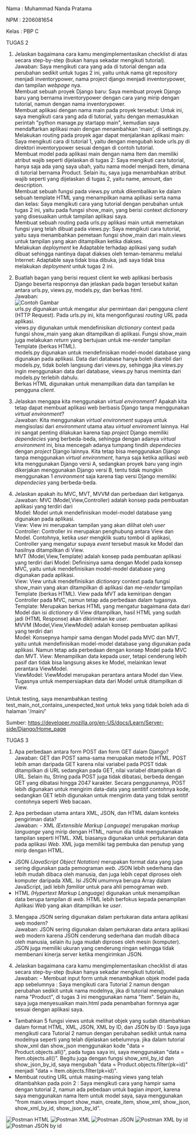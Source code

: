 Nama    : Muhammad Nanda Pratama

NPM     : 2206081654

Kelas   : PBP C  

TUGAS 2

1. Jelaskan bagaimana cara kamu mengimplementasikan checklist di atas secara step-by-step (bukan hanya sekadar mengikuti tutorial).  
Jawaban: Saya mengikuti cara yang ada di tutorial dengan ada perubahan sedikit untuk tugas 2 ini, yaitu untuk nama git repository menjadi inventorypower, nama project django menjadi inventorypower, dan tampilan _webpage_ nya.  
Membuat sebuah proyek Django baru: Saya membuat proyek Django baru yang bernama inventorypower dengan cara yang mirip dengan tutorial, namun dengan nama inventorypower.  
Membuat aplikasi dengan nama main pada proyek tersebut: Untuk ini, saya mengikuti cara yang ada di tutorial, yaitu dengan memasukkan perintah "python manage.py startapp main", kemudian saya mendaftarkan aplikasi main dengan menambahkan 'main', di settings.py.  
Melakukan routing pada proyek agar dapat menjalankan aplikasi main: Saya mengikuti cara di tutorial 1, yaitu dengan mengubah kode urls.py di direktori inventorypower sesuai dengan di contoh tutorial.  
Membuat model pada aplikasi main dengan nama Item dan memiliki atribut wajib seperti dijelaskan di tugas 2: Saya mengikuti cara tutorial, hanya saja ada yang saya ubah, yaitu nama model menjadi Item, dimana di tutorial bernama Product. Selain itu, saya juga menambahkan atribut wajib seperti yang dijelaskan di tugas 2, yaitu name, amount, dan description.  
Membuat sebuah fungsi pada views.py untuk dikembalikan ke dalam sebuah template HTML yang menampilkan nama aplikasi serta nama dan kelas: Saya mengikuti cara yang tutorial dengan perubahan untuk tugas 2 ini, yaitu pada fungsi show_main, yang berisi context _dictionary_ yang disesuaikan untuk tampilan aplikasi saya.  
Membuat sebuah routing pada urls.py aplikasi main untuk memetakan fungsi yang telah dibuat pada views.py: Saya mengikuti cara tutorial, yaitu saya menambahkan pemetaan fungsi show_main dari main.views untuk tampilan yang akan ditampilkan ketika diakses.  
Melakukan _deployment_ ke Adaptable terhadap aplikasi yang sudah dibuat sehingga nantinya dapat diakses oleh teman-temanmu melalui Internet: Adaptable saya tidak bisa dibuka, jadi saya tidak bisa melakukan _deployment_ untuk tugas 2 ini.  



2. Buatlah bagan yang berisi request client ke web aplikasi berbasis Django beserta responnya dan jelaskan pada bagan tersebut kaitan antara urls.py, views.py, models.py, dan berkas html.  
Jawaban:   
![Contoh Gambar](image/bagan.png)  
urls.py digunakan untuk mengatur alur permintaan dari pengguna _client_ (HTTP Request). Pada urls.py ini, kita mengonfigurasi _routing_ URL pada aplikasi.  
views.py digunakan untuk mendefinisikan _dictionary_ context pada fungsi show_main yang akan ditampilkan di aplikasi. Fungsi show_main juga melakukan _return_ yang bertujuan untuk me-_render_ tampilan Template (berkas HTML).  
models.py digunakan untuk mendefinisikan model-model database yang digunakan pada aplikasi. Data dari database hanya boleh diambil dari models.py, tidak boleh langsung dari views.py, sehingga jika views.py ingin menggunakan data dari database, views.py harus meminta dari models.py terlebih dahulu.  
Berkas HTML digunakan untuk menampilkan data dan tampilan ke pengguna _client_.  

3. Jelaskan mengapa kita menggunakan _virtual environment_? Apakah kita tetap dapat membuat aplikasi web berbasis Django tanpa menggunakan _virtual environment_?  
Jawaban: Kita menggunakan _virtual environment_ supaya untuk mengisolasi dari _environment_ utama atau _virtual enviroment_ lainnya. Hal ini sangat penting dilakukan karena tiap _project_ Django memiliki _dependecies_ yang berbeda-beda, sehingga dengan adanya _virtual environment_ ini, bisa mencegah adanya tumpang tindih _dependecies_ dengan _project_ Django lainnya. Kita tetap bisa menggunakan Django tanpa menggunakan _virtual environment_, hanya saja ketika aplikasi _web_ kita menggunakan Django versi A, sedangkan proyek baru yang ingin dikerjakan menggunakan Django versi B, tentu tidak mungkin menggunakan 1 _environment_ saja karena tiap versi Django memiliki _dependecies_ yang berbeda-beda.  

4. Jelaskan apakah itu MVC, MVT, MVVM dan perbedaan dari ketiganya.  
Jawaban: MVC (Model,View,Controller) adalah konsep pada pembuatan aplikasi yang terdiri dari  
Model: Model untuk mendefinisikan model-model database yang digunakan pada aplikasi.  
View: View ini merupakan tampilan yang akan dilihat oleh _user_
Controller: Controller ini merupakan penghubung antara View dan Model. Contohnya, ketika _user_ mengklik suatu tombol di aplikasi, Controller yang mengatur supaya _event_ tersebut masuk ke Model dan hasilnya ditampilkan di View.  
MVT (Model,View,Template) adalah konsep pada pembuatan aplikasi yang terdiri dari
Model: Definisinya sama dengan Model pada konsep MVC, yaitu untuk mendefinisikan model-model database yang digunakan pada aplikasi.  
View: View untuk mendefinisikan _dictionary_ context pada fungsi show_main yang akan ditampilkan di aplikasi dan me-_render_ tampilan Template (berkas HTML). View pada MVT ada kemiripan dengan Controller pada MVC, namun tetap ada perbedaan dalam tugasnya.
Template: Merupakan berkas HTML yang mengatur bagaimana data dari Model dan isi _dictionary_ di View ditampilkan, hasil HTML yang sudah jadi (HTML Response) akan dikirimkan ke _user_.  
MVVM (Model,View,ViewModel) adalah konsep pembuatan aplikasi yang terdiri dari  
Model: Konsepnya hampir sama dengan Model pada MVC dan MVT, yaitu untuk mendefinisikan model-model database yang digunakan pada aplikasi. Namun tetap ada perbedaan dengan konsep Model pada MVC dan MVT.
View: Menampilkan data kepada _user_, tetapi cenderung lebih pasif dan tidak bisa langsung akses ke Model, melainkan lewat perantara ViewModel.  
ViewModel: ViewModel merupakan perantara antara Model dan View. Tugasnya untuk mempersiapkan data dari Model untuk ditampilkan di View.



Untuk testing, saya menambahkan testing test_main_not_contains_unexpected_text untuk teks yang tidak boleh ada di halaman '/main/'

Sumber: https://developer.mozilla.org/en-US/docs/Learn/Server-side/Django/Home_page  

TUGAS 3  
1. Apa perbedaan antara form POST dan form GET dalam Django?  
Jawaban: GET dan POST sama-sama merupakan metode HTML. POST lebih aman daripada GET karena nilai variabel pada POST tidak ditampilkan di URL sedangkan pada GET, nilai variabel ditampilkan di URL. Selain itu, String pada POST juga tidak dibatasi, berbeda dengan GET yang dibatasi hingga 2047 karakter. Secara penggunannya, POST lebih digunakan untuk mengirim data-data yang sentitif contohnya kode, sedangkan GET lebih digunakan untuk mengirim data yang tidak sentitif contohnya seperti Web bacaan.  

2. Apa perbedaan utama antara XML, JSON, dan HTML dalam konteks pengiriman data?  
Jawaban: - XML _(Extensible Markup Language)_ merupakan _markup languange_ yang mirip dengan HTML, namun dia tidak mengutamakan tampilan seperti HTML. XML biasanya digunakan untuk pertukaran data pada aplikasi _Web_. XML juga memiliki tag pembuka dan penutup yang mirip dengan HTML.  
- JSON _(JavaScript Object Notation)_ merupakan format data yang juga sering digunakan pada pemograman _web_. JSON lebih sederhana dan lebih mudah dibaca oleh manusia, dan juga lebih cepat diproses oleh komputer daripada XML. Isi JSON umumnya berupa Array dalam JavaScript, jadi lebih _familiar_ untuk para ahli pemograman _web_.  
- HTML _(Hypertext Markup Language)_ digunakan untuk menampilkan data berupa tampilan di _web_. HTML lebih berfokus kepada penampilan Aplikasi _Web_ yang akan ditampilkan ke _user_.  

3. Mengapa JSON sering digunakan dalam pertukaran data antara aplikasi web modern?  
Jawaban: JSON sering digunakan dalam pertukaran data antara aplikasi _web_ modern karena JSON cenderung sederhana dan mudah dibaca oleh manusia, selain itu juga mudah diproses oleh mesin (komputer). JSON juga memiliki ukuran yang cenderung ringan sehingga tidak membenani kinerja server ketika mengirimkan JSON.  

4. Jelaskan bagaimana cara kamu mengimplementasikan checklist di atas secara step-by-step (bukan hanya sekadar mengikuti tutorial).  
Jawaban: - Membuat input form untuk menambahkan objek model pada app sebelumnya : Saya mengikuti cara Tutorial 2 namun dengan perubahan sedikit untuk nama modelnya, jika di tutorial menggunakan nama "Product", di tugas 3 ini menggunakan nama "Item". Selain itu, saya juga menyesuaikan main.html pada penambahan formnya agar sesuai dengan aplikasi saya.  
- Tambahkan 5 fungsi views untuk melihat objek yang sudah ditambahkan dalam format HTML, XML, JSON, XML by ID, dan JSON by ID : Saya juga mengikuti cara Tutorial 2 namun dengan perubahan sedikit untuk nama modelnya seperti yang telah dijelaskan sebelumnya. jika dalam tutorial show_xml dan show_json menggunakan kode "data = Product.objects.all()", pada tugas saya ini, saya menggunakan "data = Item.objects.all()". Begitu juga dengan fungsi show_xml_by_id dan show_json_by_id, saya mengubah "data = Product.objects.filter(pk=id)" menjadi "data = Item.objects.filter(pk=id)".  
- Membuat routing URL untuk masing-masing views yang telah ditambahkan pada poin 2 : Saya mengikuti cara yang hampir sama dengan tutorial 2, namun ada pebedaan untuk bagian _import_, karena saya menggunakan nama Item untuk model saya, saya menggunakan "from main.views import show_main, create_item, show_xml, show_json, show_xml_by_id, show_json_by_id".  



![Postman HTML](image/Postman_HTML.png)
![Postman XML](image/Postman_XML.png)
![Postman JSON](image/Postman_JSON.png)
![Postman XML by id](image/Postman_XML_ID.png)
![Postman JSON by id](image/Postman_JSON_ID.png)